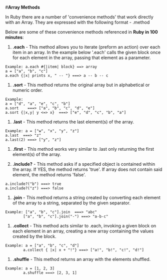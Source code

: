 #__Array Methods__

In Ruby there are a number of 'convenience methods' that work directly with an Array. They are expressed with the following format - .method

Below are some of these convenience methods referenced in __Ruby in 100 minutes__:

1. __.each__ - This method allows you to iterate (preform an action) over each item in an array. In the example below '.each' calls the given block once for each element in the array, passing that element as a parameter.  
```
Example: a.each #{|item| block} ==> array
a = ["a", "b", "c"]
a.each {|x| prints x, " -- "} ===> a -- b -- c
```

1. __.sort__ - This method returns the original array but in alphabetical or numeric order.
```
Example:
a = ["d", "a", "e", "c", "b"]
a.sort    ===> ["a", "b", "c", "d", "e"]
a.sort {|x,y| y <=> x}  ===> ["e", "d", "c", "b", "a"]
```
1. __.last__ - This method returns the last element(s) of the array.
```
Example: a = ["w", "x", "y", "z"]
a.last  ===> "z"
a.last(2) ===> ["y", "z"]
```
1. __.first__ - This method works very similar to .last only returning the first element(s) of the array.

1. __.include?__ - This method asks if a specified object is contained within the array. If YES, the method returns 'true'. If array does not contain said element, the method returns 'false'.
``` Example: a = ["a", "b", "c"]
a.include?("b") ===> true
a.include?("z") ===> false
```

1. __.join__ - This method returns a string created by converting each element of the array to a string, separated by the given separator.
```
Example: ["a", "b", "c"].join  ===> "abc"
        ["a", "b", "c"].join("-") ===> "a-b-c"
```
1. __.collect__ - This method acts similar to .each, invoking a given block on each element in an array, creating a new array containing the values created by the block.
```
Example: a = ["a", "b", "c", "d"]
        a.collect { |x| x + "!"} ===> ["a!", "b!", "c!", "d!"]
```

1. __.shuffle__ - This method returns an array with the elements shuffled.
```
Example: a = [1, 2, 3]
        a.shuffle ===> [2, 3, 1]
```
